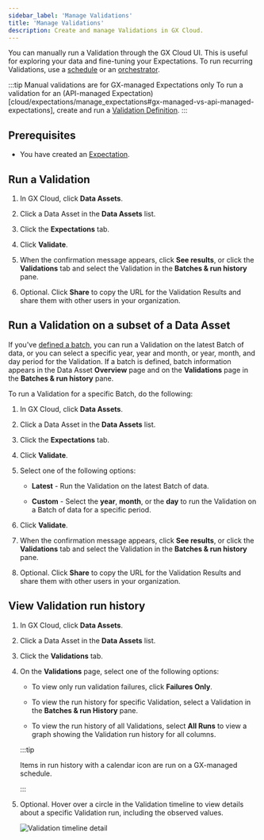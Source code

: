 ```yaml
---
sidebar_label: 'Manage Validations'
title: 'Manage Validations'
description: Create and manage Validations in GX Cloud.
---
```


You can manually run a Validation through the GX Cloud UI. This is useful for exploring your data and fine-tuning your Expectations. To run recurring Validations, use a [schedule](/docs/cloud/schedules/manage_schedules.md) or an [orchestrator](/cloud/connect/connect_airflow.md).

:::tip Manual validations are for GX-managed Expectations only
To run a validation for an (API-managed Expectation)[cloud/expectations/manage_expectations#gx-managed-vs-api-managed-expectations], create and run a [Validation Definition](/core/run_validations/create_a_validation_definition.md).
:::

<!-- [//]: # (TODO: To learn more about Validations, see Validator.) -->

## Prerequisites

- You have created an [Expectation](/cloud/expectations/manage_expectations.md#create-an-expectation).

## Run a Validation

1. In GX Cloud, click **Data Assets**.

2. Click a Data Asset in the **Data Assets** list.

3. Click the **Expectations** tab.

4. Click **Validate**.

5. When the confirmation message appears, click **See results**, or click the **Validations** tab and select the Validation in the **Batches & run history** pane.

6. Optional. Click **Share** to copy the URL for the Validation Results and share them with other users in your organization.

## Run a Validation on a subset of a Data Asset

If you've [defined a batch](/cloud/expectations/manage_expectations.md#optional-define-a-batch), you can run a Validation on the latest Batch of data, or you can select a specific year, year and month, or year, month, and day period for the Validation. If a batch is defined, batch information appears in the Data Asset **Overview** page and on the **Validations** page in the **Batches & run history** pane.

To run a Validation for a specific Batch, do the following:

1. In GX Cloud, click **Data Assets**.

2. Click a Data Asset in the **Data Assets** list.

3. Click the **Expectations** tab.

4. Click **Validate**.

5. Select one of the following options:

    - **Latest** - Run the Validation on the latest Batch of data.

    - **Custom** - Select the **year**, **month**, or the **day** to run the Validation on a Batch of data for a specific period.

6. Click **Validate**.

7. When the confirmation message appears, click **See results**, or click the **Validations** tab and select the Validation in the **Batches & run history** pane.

8. Optional. Click **Share** to copy the URL for the Validation Results and share them with other users in your organization.

## View Validation run history

1. In GX Cloud, click **Data Assets**.

2. Click a Data Asset in the **Data Assets** list.

3. Click the **Validations** tab.

4. On the **Validations** page, select one of the following options:

    - To view only run validation failures, click **Failures Only**.

    - To view the run history for specific Validation, select a Validation in the **Batches & run History** pane.
    
    - To view the run history of all Validations, select **All Runs** to view a graph showing the Validation run history for all columns.

   :::tip

   Items in run history with a calendar icon are run on a GX-managed schedule.

   :::

6. Optional. Hover over a circle in the Validation timeline to view details about a specific Validation run, including the observed values.

    ![Validation timeline detail](/img/view_validation_timeline_detail.png)
